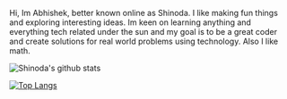 <!--
**ShinodaII/ShinodaII** is a ✨ _special_ ✨ repository because its `README.md` (this file) appears on your GitHub profile.-->

Hi, 
Im Abhishek, better known online as Shinoda. I like making fun things and exploring interesting ideas. 
Im keen on learning anything and everything tech related under the sun and my goal is to be a great coder and create solutions for real world problems using technology. Also I like math.

![Shinoda's github stats](https://github-readme-stats.vercel.app/api?username=ShinodaII&show_icons=true&theme=blue-green)


[![Top Langs](https://github-readme-stats.vercel.app/api/top-langs/?username=ShinodaII&layout=compact&theme=blue-green)](https://github.com/anuraghazra/github-readme-stats)
